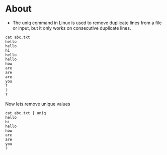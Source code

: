 # About
- The uniq command in Linux is used to remove duplicate lines from a file or input, but it only works on consecutive duplicate lines.
```
cat abc.txt
hello
hello
hi
hello
hello
how
are 
are
are
you
?
?
?
```
Now lets remove unique values
```
cat abc.txt | uniq
hello
hi
hello
how
are 
are
you
?
```





